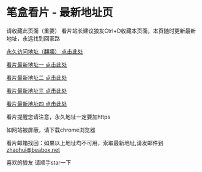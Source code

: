 # 笔盒看片 - 最新地址页

请收藏此页面（重要）
看片站长建议狼友Ctrl+D收藏本页面，本页随时更新最新地址，永远找到回家路

[永久访问地址（翻牆） 点击此处](https://beabox.net/)

[看片最新地址一 点击此处](https://2e6e9z5d8u0.shop)

[看片最新地址二 点击此处](https://2l0i4s0t0m7.shop)

[看片最新地址三 点击此处](https://2c1r3o9b3c9.shop)

[看片最新地址四 点击此处](https://2k7k3r4z3e3.shop)

看片提醒您请注意，永久地址一定要加https

如网站被屏蔽，请下载chrome浏览器

看片邮箱找回：如果以上地址均不可用，索取最新地址,请发邮件到 zhaohui@beabox.net

喜欢的狼友 请顺手star一下
